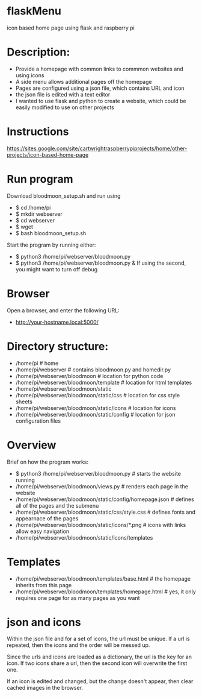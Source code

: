 # flaskMenu
icon based home page using flask and raspberry pi

# Description:
  * Provide a homepage with common links to commmon websites and using icons
  * A side menu allows additional pages off the homepage
  * Pages are configured using a json file, which contains URL and icon
  * the json file is edited with a text editor
  * I wanted to use flask and python to create a website, which could be easily modified to use on other projects

# Instructions
 https://sites.google.com/site/cartwrightraspberrypiprojects/home/other-projects/icon-based-home-page

# Run program
Download bloodmoon_setup.sh and run using
  *  $ cd /home/pi
  *  $ mkdir webserver
  *  $ cd webserver
  *  $ wget 
  *  $ bash bloodmoon_setup.sh 

Start the program by running either:
  *  $ python3 /home/pi/webserver/bloodmoon.py
  *  $ python3 /home/pi/webserver/bloodmoon.py &
If using the second, you might want to turn off debug

# Browser
Open a browser, and enter the following URL:
  * http://your-hostname.local:5000/

# Directory structure:
  * /home/pi                                   # home
  * /home/pi/webserver                         # contains bloodmoon.py and homedir.py
  * /home/pi/webserver/bloodmoon               # location for python code
  * /home/pi/webserver/bloodmoon/template      # location for html templates
  * /home/pi/webserver/bloodmoon/static
  * /home/pi/webserver/bloodmoon/static/css    # location for css style sheets
  * /home/pi/webserver/bloodmoon/static/icons  # location for icons
  * /home/pi/webserver/bloodmoon/static/config # location for json configuration files

# Overview 
Brief on how the program works:
  * $ python3 /home/pi/webserver/bloodmoon.py                # starts the website running
  * /home/pi/webserver/bloodmoon/views.py                    # renders each page in the website
  * /home/pi/webserver/bloodmoon/static/config/homepage.json # defines all of the pages and the submenu
  * /home/pi/webserver/bloodmoon/static/css/style.css        # defines fonts and appearnace of the pages
  * /home/pi/webserver/bloodmoon/static/icons/*.png          # icons with links allow easy navigation
  * /home/pi/webserver/bloodmoon/static/icons/templates

# Templates
  * /home/pi/webserver/bloodmoon/templates/base.html         # the homepage inherits from this page
  * /home/pi/webserver/bloodmoon/templates/homepage.html     # yes, it only requires one page for as many pages as you want

# json and icons
Within the json file and for a set of icons, the url must be unique. If a url is repeated, then the icons and the order will be messed up.

Since the urls and icons are loaded as a dictionary, the url is the key for an icon. If two icons share a url, then the second icon will
overwrite the first one.

If an icon is edited and changed, but the change doesn't appear, then clear cached images in the browser.

